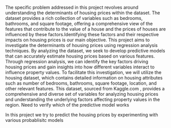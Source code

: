 The specific problem addressed in this project revolves around understanding the determinants
of housing prices within the dataset. The dataset provides a rich collection of variables such as
bedrooms, bathrooms, and square footage, offering a comprehensive view of the features that
contribute to the value of a house and the prices of houses are influenced by these
factors.Identifying these factors and their respective impacts on housing prices is our main
objective.
This project aims to investigate the determinants of housing prices using regression analysis
techniques. By analyzing the dataset, we seek to develop predictive models that can accurately
estimate housing prices based on various features. Through regression analysis, we can
identify the key factors driving housing prices and gain insights into how different variables
interact to influence property values.
To facilitate this investigation, we will utilize the housing dataset, which contains detailed
information on housing attributes such as number of bedrooms, bathrooms, square footage,
location, and other relevant features. This dataset, sourced from Kaggle.com , provides a
comprehensive and diverse set of variables for analyzing housing prices and understanding the
underlying factors affecting property values in the region.
Need to verify which of the predictive model works

In this project we try to predict the housing prices by experimenting with various probablisitc models
